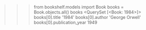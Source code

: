 >>> from bookshelf.models import Book
>>> books = Book.objects.all()
>>> books
<QuerySet [<Book: 1984>]>
>>> books[0].title
'1984'
>>> books[0].author
'George Orwell'
>>> books[0].publication_year
1949
